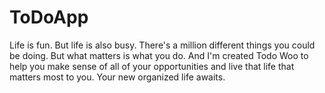 # ToDoApp
Life is fun. But life is also busy. There's a million different things you could be doing. But what matters is what you do. And I'm created Todo Woo to help you make sense of all of your opportunities and live that life that matters most to you. Your new organized life awaits.
